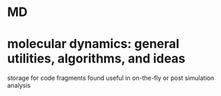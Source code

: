 # MD
molecular dynamics: general utilities, algorithms, and ideas
============================================================
storage for code fragments found useful in on-the-fly or 
post simulation analysis
